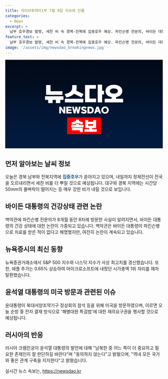 ```yaml
---
title: 라이브투데이1부 7월 9일 이슈와 인물
categories:
  - News
excerpt: >
  남부 호우경보 발령, 세찬 비 속 경북-전북에 집중호우 예상. 파킨슨병 전문의, 바이든 대통령 방문 논란. 뉴욕증시 최고치 경신, 애플 시총 1위 탈환. 윤대통령, 미국 방문 중 해병대원 특검법 재의요구권 행사 예정. 러시아 남북 중 결정발언 동의 않아 호소.
feature_text: >
  남부 호우경보 발령, 세찬 비 속 경북-전북에 집중호우 예상. 파킨슨병 전문의, 바이든 대통령 방문 논란. 뉴욕증시 최고치 경신, 애플 시총 1위 탈환. 윤대통령, 미국 방문 중 해병대원 특검법 재의요구권 행사 예정. 러시아 남북 중 결정발언 동의 않아 호소.
image: '/assets/img/newsdao_breakingnews.jpg'
---
```


<p><img src="/assets/img/newsdao_breakingnews.jpg" alt="flaretime 속보" /></p>

<h2 data-ke-size="size26">먼저 알아보는 날씨 정보</h2>

<p data-ke-size="size16">오늘은 경북 남부와 전북지역에 <b><span style="color: #1a5490;">집중호우</span></b>가 쏟아지고 있으며, 내일까지 정체전선이 전국을 오르내리면서 세찬 비를 더 뿌릴 것으로 예상됩니다. 대구와 경북 지역에는 시간당 50mm의 물벼락이 떨어지는 등 매우 강한 비가 내릴 것으로 보입니다.</p>

<h2 data-ke-size="size26">바이든 대통령의 건강상태 관련 논란</h2>

<p data-ke-size="size16">백악관에 파킨슨병 전문의가 8개월 동안 8차례 방문한 사실이 알려지면서, 바이든 대통령의 건강 상태에 대한 논란이 가중되고 있습니다. 백악관은 바이든 대통령이 파킨슨병으로 치료를 받은 적이 없다고 해명했지만, 여전히 논란이 계속되고 있습니다.</p>

<h2 data-ke-size="size26">뉴욕증시의 최신 동향</h2>

<p data-ke-size="size16">뉴욕증권거래소에서 S&P 500 지수와 나스닥 지수가 사상 최고치를 경신했습니다. 또한, 애플 주가는 0.65% 상승하여 마이크로소프트에 내줬던 시가총액 1위 자리를 재차 탈환했습니다.</p>

<h2 data-ke-size="size26">윤석열 대통령의 미국 방문과 관련된 이슈</h2>

<p data-ke-size="size16">윤대통령이 북대서양조약기구 정상회의 참석 등을 위해 미국을 방문하였으며, 이르면 오늘 순방 중 전자 결재 방식으로 '해병대원 특검법'에 대한 재의요구권을 행사할 것으로 예상됩니다.</p>

<h2 data-ke-size="size26">러시아의 반응</h2>

<p data-ke-size="size16">러시아 크렘린궁이 윤석열 대통령의 발언에 대해 "남북한 중 어느 쪽이 더 중요하고 필요한 존재인지 잘 판단하길 바란다"며 "동의하지 않는다"고 밝혔으며, "역내 모든 국가와 좋은 관계 구축을 지지한다"고 밝혔습니다.</p>
실시간 뉴스 속보는, <a href="https://newsdao.kr" rel="dofollow">https://newsdao.kr</a>


